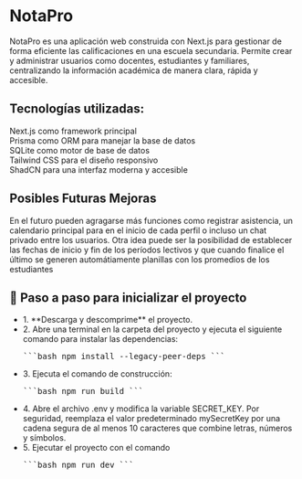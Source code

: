 # NotaPro

NotaPro es una aplicación web construida con Next.js para gestionar de forma eficiente las calificaciones en una escuela secundaria. Permite crear y administrar usuarios como docentes, estudiantes y familiares, centralizando la información académica de manera clara, rápida y accesible.

## Tecnologías utilizadas:

<div className="flex flex-col gap-1">
  <div>Next.js como framework principal</div>
  <div>Prisma como ORM para manejar la base de datos</div>
  <div>SQLite como motor de base de datos</div>
  <div>Tailwind CSS para el diseño responsivo</div>
  <div>ShadCN para una interfaz moderna y accesible</div>

</div>

## Posibles Futuras Mejoras

<div>En el futuro pueden agragarse más funciones como registrar asistencia, un calendario principal para en el inicio de cada perfil o incluso un chat privado entre los usuarios.
Otra idea puede ser la posibilidad de establecer las fechas de inicio y fin de los períodos lectivos y que cuando finalice el último se generen automátiamente planillas con los promedios de los estudiantes</div>

## 🚀 Paso a paso para inicializar el proyecto
  <ul>
          <li>1. **Descarga y descomprime** el proyecto.</li>
          <li>
            2. Abre una terminal en la carpeta del proyecto y ejecuta el
            siguiente comando para instalar las dependencias:
            <pre>```bash npm install --legacy-peer-deps ```</pre>
          </li>
          <li>
            3. Ejecuta el comando de construcción:
            <pre>```bash npm run build ```</pre>
          </li>
          <li>
            4. Abre el archivo .env y modifica la variable SECRET_KEY. Por
            seguridad, reemplaza el valor predeterminado mySecretKey por una
            cadena segura de al menos 10 caracteres que combine letras, números
            y símbolos.
          </li>
          <li>
            5. Ejecutar el proyecto con el comando
            <pre>```bash npm run dev ```</pre>
          </li>
        </ul>
